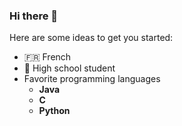 ### Hi there 👋

Here are some ideas to get you started:

- 🇫🇷 French
- 🏫 High school student
- Favorite programming languages
    - **Java**
    - **C**
    - **Python**
